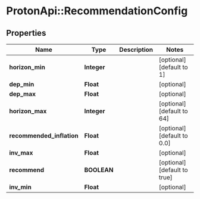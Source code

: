 # ProtonApi::RecommendationConfig

## Properties
Name | Type | Description | Notes
------------ | ------------- | ------------- | -------------
**horizon_min** | **Integer** |  | [optional] [default to 1]
**dep_min** | **Float** |  | [optional] 
**dep_max** | **Float** |  | [optional] 
**horizon_max** | **Integer** |  | [optional] [default to 64]
**recommended_inflation** | **Float** |  | [optional] [default to 0.0]
**inv_max** | **Float** |  | [optional] 
**recommend** | **BOOLEAN** |  | [optional] [default to true]
**inv_min** | **Float** |  | [optional] 


